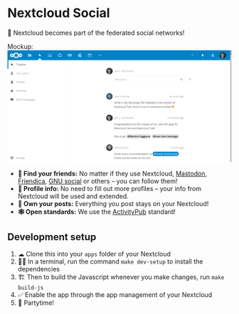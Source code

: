 # Nextcloud Social

🎉 Nextcloud becomes part of the federated social networks!

Mockup:
![](img/screenshot.png)

- **🙋 Find your friends:** No matter if they use Nextcloud, [Mastodon](https://en.wikipedia.org/wiki/Mastodon_(software)), [Friendica](https://en.wikipedia.org/wiki/Friendica), [GNU social](https://en.wikipedia.org/wiki/GNU_social) or others – you can follow them!
- **📜 Profile info:** No need to fill out more profiles – your info from Nextcloud will be used and extended.
- **👐 Own your posts:** Everything you post stays on your Nextcloud!
- **🕸 Open standards:** We use the [ActivityPub](https://en.wikipedia.org/wiki/ActivityPub) standard!


## Development setup

1. ☁ Clone this into your `apps` folder of your Nextcloud
2. 👩‍💻 In a terminal, run the command `make dev-setup` to install the dependencies
3. 🏗 Then to build the Javascript whenever you make changes, run `make build-js`
4. ✅ Enable the app through the app management of your Nextcloud
5. 🎉 Partytime!
